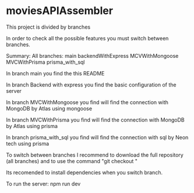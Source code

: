 # moviesAPIAssembler

This project is divided by branches

In order to check all the possible features you must switch between branches.

Summary:
All branches:
    main
    backendWithExpress
    MCVWithMongoose
    MVCWithPrisma
    prisma_with_sql


In branch main you find the this README

In branch Backend with express you find the basic configuration of the server

In branch MVCWithMongoose you find will find the connection with MongoDB by Atlas using mongoose

In branch MVCWithPrisma you find will find the connection with MongoDB by Atlas using prisma

In branch prisma_with_sql you find will find the connection with sql by Neon tech using prisma



To switch between branches I recommend to download the full repository (all branches) and to use the command "git checkout <branchName>"


Its recomended to install dependencies when you switch branch.

To run the server: npm run dev